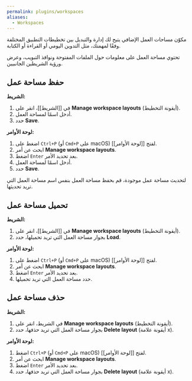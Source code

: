 ```yaml
---
permalink: plugins/workspaces
aliases:
  - Workspaces
---
```


مكوّن مساحات العمل الإضافي يتيح لك إدارة والتبديل بين تخطيطات التطبيق المختلفة وفقًا لمهمتك، مثل التدوين اليومي أو القراءة أو الكتابة.

تحتوي مساحة العمل على معلومات حول الملفات المفتوحة ونوافذ التبويب، وعرض ورؤية الشريطين الجانبيين.

## حفظ مساحة عمل

**الشريط:**

1. في [[الشريط]]، انقر على **Manage workspace layouts** (أيقونة التخطيط).
2. أدخل اسمًا لمساحة العمل.
3. حدد **Save**.

**لوحة الأوامر:**

1. اضغط على `Ctrl+P` (أو `Cmd+P` على macOS) لفتح [[لوحة الأوامر]].
2. ابحث عن أمر **Manage workspace layouts**.
3. اضغط `Enter` بعد تحديد الأمر.
4. أدخل اسمًا لمساحة العمل.
5. حدد **Save**.

لتحديث مساحة عمل موجودة، قم بحفظ مساحة العمل بنفس اسم مساحة العمل التي تريد تحديثها.

## تحميل مساحة عمل

**الشريط:**

1. في [[الشريط]]، انقر على **Manage workspace layouts** (أيقونة التخطيط).
2. بجوار مساحة العمل التي تريد تحميلها، حدد **Load**.

**لوحة الأوامر:**

1. اضغط على `Ctrl+P` (أو `Cmd+P` على macOS) لفتح [[لوحة الأوامر]].
2. ابحث عن أمر **Manage workspace layouts**.
3. اضغط `Enter` بعد تحديد الأمر.
4. حدد مساحة العمل التي تريد تحميلها.

## حذف مساحة عمل

**الشريط:**

1. في الشريط، انقر على **Manage workspace layouts** (أيقونة التخطيط).
2. بجوار مساحة العمل التي تريد حذفها، حدد **Delete layout** (أيقونة علامة x).

**لوحة الأوامر:**

1. اضغط `Ctrl+P` (أو `Cmd+P` على macOS) لفتح [[لوحة الأوامر]].
2. ابحث عن أمر **Manage workspace layouts**.
3. اضغط `Enter` بعد تحديد الأمر.
4. بجوار مساحة العمل التي تريد حذفها، حدد **Delete layout** (أيقونة علامة x).
